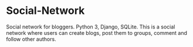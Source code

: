 # Social-Network
Social network for bloggers. Python 3, Django, SQLite. This is a social network where users can create blogs, post them to groups, comment and follow other authors.
